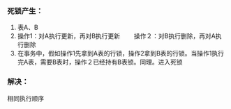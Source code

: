 ### 死锁产生：
1. 表A、B
2. 操作1：对A执行更新，再对B执行更新
　　操作２：对B执行删除，再对A执行删除
3. 在事务中，假如操作1先拿到A表的行锁，操作2拿到B表的行锁。当操作1执行完A表，需要B表时，操作２已经持有B表锁。同理。进入死锁
### 解决：
相同执行顺序
